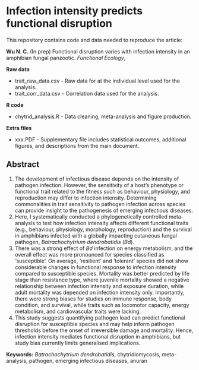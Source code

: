 # Infection intensity predicts functional disruption
This repository contains code and data needed to reproduce the article:

**Wu N. C.** (In prep) Functional disruption varies with infection intensity in an amphibian fungal panzootic. *Functional Ecology*,

**Raw data**
- trait_raw_data.csv - Raw data for at the individual level used for the analysis.
- trait_corr_data.csv - Correlation data used for the analysis.

**R code**
- chytrid_analysis.R - Data cleaning, meta-analysis and figure production.

**Extra files**
- xxx.PDF - Supplementary file includes statistical outcomes, additional figures, and descriptions from the main document.

## Abstract
1. The development of infectious disease depends on the intensity of pathogen infection. However, the sensitivity of a host’s phenotype or functional trait related to the fitness such as behaviour, physiology, and reproduction may differ to infection intensity. Determining commonalities in trait sensitivity to pathogen infection across species can provide insight to the pathogenesis of emerging infectious diseases.  
2. Here, I systematically conducted a phylogenetically controlled meta-analysis to test how infection intensity affects different functional traits (e.g., behaviour, physiology, morphology, reproduction) and the survival in amphibians infected with a globally impacting cutaneous fungal pathogen, *Batrachochytrium dendrobatidis* (*Bd*).  
3. There was a strong effect of *Bd* infection on energy metabolism, and the overall effect was more pronounced for species classified as ‘susceptible’. On average, ‘resilient’ and ‘tolerant’ species did not show considerable changes in functional response to infection intensity compared to susceptible species. Mortality was better predicted by life stage than resistance type, where juvenile mortality showed a negative relationship between infection intensity and exposure duration, while adult mortality was depended on infection intensity only. Importantly, there were strong biases for studies on immune response, body condition, and survival, while traits such as locomotor capacity, energy metabolism, and cardiovascular traits were lacking.  
4. This study suggests quantifying pathogen load can predict functional disruption for susceptible species and may help inform pathogen thresholds before the onset of irreversible damage and mortality. Hence, infection intensity mediates functional disruption in amphibians, but study bias currently limits generalised implications.  


**Keywords:** *Batrachochytrium dendrobatidis*, chytridiomycosis, meta-analysis, pathogen, emerging infectious diseases, anuran
